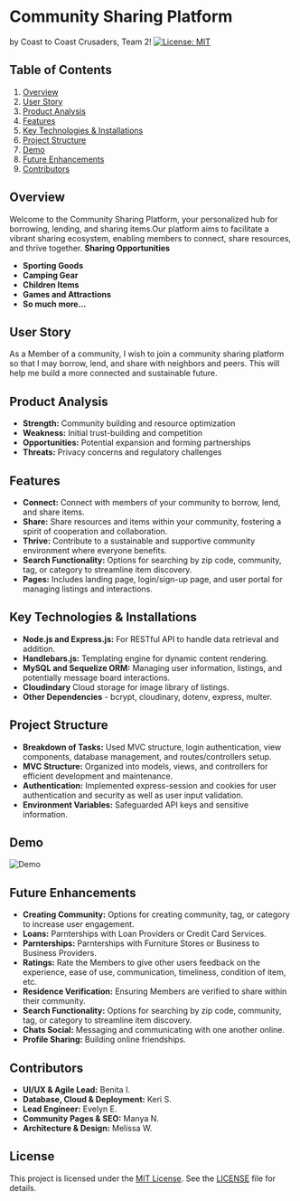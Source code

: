 # Community Sharing Platform
by  Coast to Coast Crusaders, Team 2!
[![License: MIT](https://img.shields.io/badge/License-MIT-yellow.svg)](https://opensource.org/licenses/MIT)

## Table of Contents
1. [Overview](#overview)
2. [User Story](#user-story)
3. [Product Analysis](#product-analysis)
4. [Features](#features)
5. [Key Technologies & Installations](#key-technologies--installations)
6. [Project Structure](#project-structure)
7. [Demo](#demo)
8. [Future Enhancements](#future-enhancements)
9. [Contributors](#contributors)

## Overview
Welcome to the Community Sharing Platform, your personalized hub for borrowing, lending, and sharing items.Our platform aims to facilitate a vibrant sharing ecosystem, enabling members to connect, share resources, and thrive together.
**Sharing Opportunities** 
- **Sporting Goods**
- **Camping Gear**
- **Children Items**
- **Games and Attractions**
- **So much more...**

## User Story
As a Member of a community, I wish to join a community sharing platform so that I may borrow, lend, and share with neighbors and peers. This will help me build a more connected and sustainable future.

## Product Analysis 
- **Strength:** Community building and resource optimization
- **Weakness:** Initial trust-building and competition
- **Opportunities:** Potential expansion and forming partnerships
- **Threats:** Privacy concerns and regulatory challenges

## Features
- **Connect:** Connect with members of your community to borrow, lend, and share items.
- **Share:** Share resources and items within your community, fostering a spirit of cooperation and collaboration.
- **Thrive:** Contribute to a sustainable and supportive community environment where everyone benefits.
- **Search Functionality:** Options for searching by zip code, community, tag, or category to streamline item discovery.
- **Pages:** Includes landing page, login/sign-up page, and user portal for managing listings and interactions.


## Key Technologies & Installations
- **Node.js and Express.js:** For RESTful API to handle data retrieval and addition.
- **Handlebars.js:** Templating engine for dynamic content rendering.
- **MySQL and Sequelize ORM:** Managing user information, listings, and potentially message board interactions.
- **Cloudindary** Cloud storage for image library of listings. 
- **Other Dependencies** - bcrypt, cloudinary, dotenv, express, multer. 

## Project Structure
- **Breakdown of Tasks:** Used MVC structure, login authentication, view components, database management, and routes/controllers setup.
- **MVC Structure:** Organized into models, views, and controllers for efficient development and maintenance.
- **Authentication:** Implemented express-session and cookies for user authentication and security as well as user input validation.
- **Environment Variables:** Safeguarded API keys and sensitive information.

## Demo
![Demo](https://www.kapwing.com/w/WwmiTqFUmx) 

## Future Enhancements
- **Creating Community:** Options for creating community, tag, or category to increase user engagement.
- **Loans:** Parnterships with Loan Providers or Credit Card Services.
- **Parnterships:** Parnterships with Furniture Stores or Business to Business Providers.
- **Ratings:** Rate the Members to give other users feedback on the experience, ease of use, communication, timeliness, condition of item, etc.
- **Residence Verification:** Ensuring Members are verified to share within their community.
- **Search Functionality:** Options for searching by zip code, community, tag, or category to streamline item discovery.
- **Chats Social:** Messaging and communicating with one another online.
- **Profile Sharing:** Building online friendships.

## Contributors 
- **UI/UX & Agile Lead:** Benita I.
- **Database, Cloud & Deployment:**  Keri S.
- **Lead Engineer:** Evelyn E.
- **Community Pages & SEO:** Manya N.
- **Architecture & Design:** Melissa W.


## License
This project is licensed under the [MIT License](https://opensource.org/licenses/MIT). See the [LICENSE](LICENSE) file for details.
